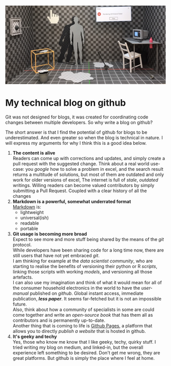 ![Oops...messed up some refs...a header image should be here](/resources/header.jpeg?raw=true "Welcome here!")

# My technical blog on github

Git was not designed for blogs, it was created for coordinating code changes between multiple developers. So why write a blog on github?

The short answer is that I find the potential of github for blogs to be underestimated. And even greater so when the blog is technical in nature. 
I will express my arguments for why I think this is a good idea below.
1. **The content is alive**  
Readers can come up with corrections and updates, and simply create a pull request with the suggested change. 
Think about a real world use-case: you *google* how to solve a problem in excel, and the search result returns a multitude of solutions, but most of them are outdated and only work for older versions of excel, The internet is full of *stale*, *outdated* writings. Willing readers can become valued contributors by simply submitting a Pull Request. Coupled with a clear history of all the changes
1. **Markdown is a powerful, somewhat underrated format**  
[Markdown](https://en.wikipedia.org/wiki/Markdown) is:
      - lightweight
      - universal(ish)
      - readable
      - portable
1. **Git usage is becoming more broad**  
Expect to see more and more stuff being shared by the means of the *git* protocol.   
While developers have been sharing code for a long time now, there are still users that have not yet embraced *git*.   
I am thinking for example at the *data scientist community*, who are starting to realise the benefits of versioning their python or R *scripts*, linking those scripts with working *models*, and versioning all those artefacts.  
I can also use my imagination and think of what it would mean for all of the consumer household electronics in the world to have the *user-manual* published on *github*. Global instant access, immediate publication, ***less paper***. It seems far-fetched but it is not an impossible future.  
Also, think about how a community of specialists in some are could come together and write an *open-source book* that has them all as contributors and is permanently up-to-date.  
Another thing that is coming to life is [Github Pages](https://pages.github.com/), a platform that allows you to directly *publish a website* that is hosted in github.
1. **It's geeky and techy**  
Yes, those who know me know that I like geeky, techy, quirky stuff. 
I tried writing my blog on medium, and linked-in, but the overall experience left something to be desired. Don't get me wrong, they are great platforms. But github is simply the place where I feel at home.
